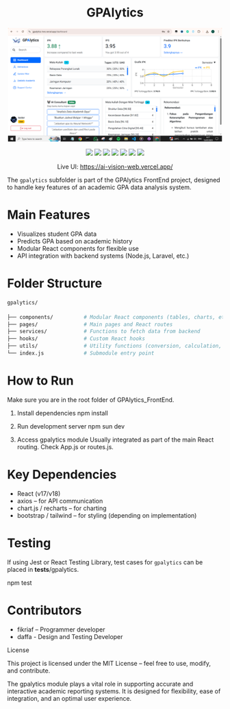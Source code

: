 <h1 align="center">GPAlytics</h1>

<p align="center">
    <td><img src="https://github.com/fikriaf/GPAlytics_FrontEnd/blob/main/Preview.png" width="500px"></td>
</p>

<p align="center">
   <a href="#"><img src="https://img.shields.io/badge/React-42%25-61DAFB?style=flat&logo=react&logoColor=black"></a>
   <a href="#"><img src="https://img.shields.io/badge/Express-29%25-000000?style=flat&logo=express&logoColor=white"></a>
   <a href="#"><img src="https://img.shields.io/badge/MongoDB-16%25-47A248?style=flat&logo=mongodb&logoColor=white"></a>
   <a href="#"><img src="https://img.shields.io/badge/Bootstrap-9%25-7952B3?style=flat&logo=bootstrap&logoColor=white"></a>
   <a href="#"><img src="https://img.shields.io/badge/CSS-4%25-264DE4?style=flat&logo=css3&logoColor=white"></a>
  <a href="#"><img src="https://img.shields.io/github/repo-size/fikriaf/GPAlytics_FrontEnd?color=blue"></a>
  <a href="#"><img src="https://img.shields.io/github/languages/code-size/fikriaf/GPAlytics_FrontEnd?color=green"></a>
</p>

<p align="center">
  Live UI:
  <a href="https://ai-vision-web.vercel.app/" target="_blank">https://ai-vision-web.vercel.app/</a>
</p>

The `gpalytics` subfolder is part of the GPAlytics FrontEnd project, designed to handle key features of an academic GPA data analysis system.

# Main Features

- Visualizes student GPA data
- Predicts GPA based on academic history
- Modular React components for flexible use
- API integration with backend systems (Node.js, Laravel, etc.)

# Folder Structure

```bash
gpalytics/

├── components/          # Modular React components (tables, charts, etc.)
├── pages/               # Main pages and React routes
├── services/            # Functions to fetch data from backend
├── hooks/               # Custom React hooks
├── utils/               # Utility functions (conversion, calculation, etc.)
└── index.js             # Submodule entry point
```
# How to Run

Make sure you are in the root folder of GPAlytics_FrontEnd.

1. Install dependencies
   npm install

2. Run development server
   npm sun dev

3. Access gpalytics module
   Usually integrated as part of the main React routing. Check App.js or routes.js.

# Key Dependencies

- React (v17/v18)
- axios – for API communication
- chart.js / recharts – for charting
- bootstrap / tailwind – for styling (depending on implementation)

# Testing

If using Jest or React Testing Library, test cases for `gpalytics` can be placed in __tests__/gpalytics.

   npm test

# Contributors

- fikriaf – Programmer developer
- daffa - Design and Testing Developer

License

This project is licensed under the MIT License – feel free to use, modify, and contribute.

The gpalytics module plays a vital role in supporting accurate and interactive academic reporting systems. It is designed for flexibility, ease of integration, and an optimal user experience.
